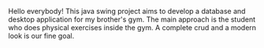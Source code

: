 Hello everybody! This java swing project aims to develop a database and desktop application for my brother's gym. The main approach is the student who does physical exercises inside the gym. A complete crud and a modern look is our fine goal.
